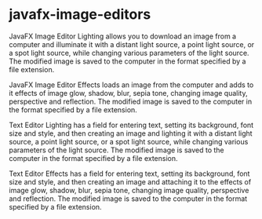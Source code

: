 # javafx-image-editors
JavaFX Image Editor Lighting allows you to download an image from a computer and illuminate it with a distant light source, a point light source, or a spot light source, while changing various parameters of the light source. The modified image is saved to the computer in the format specified by a file extension.

JavaFX Image Editor Effects loads an image from the computer and adds to it effects of image glow, shadow, blur, sepia tone, changing image quality, perspective and reflection. The modified image is saved to the computer in the format specified by a file extension.

Text Editor Lighting has a field for entering text, setting its background, font size and style, and then creating an image and lighting it with a distant light source, a point light source, or a spot light source, while changing various parameters of the light source. The modified image is saved to the computer in the format specified by a file extension.

Text Editor Effects has a field for entering text, setting its background, font size and style, and then creating an image and attaching it to the effects of image glow, shadow, blur, sepia tone, changing image quality, perspective and reflection. The modified image is saved to the computer in the format specified by a file extension.
